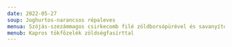 ```yaml
---
date: 2022-05-27
soup: Joghurtos-narancsos répaleves
menua: Szójás-szezámmagos csirkecomb filé zöldborsópürével és savanyított gyömbérrel
menub: Kapros tökfőzelék zöldségfasírttal
---
```

